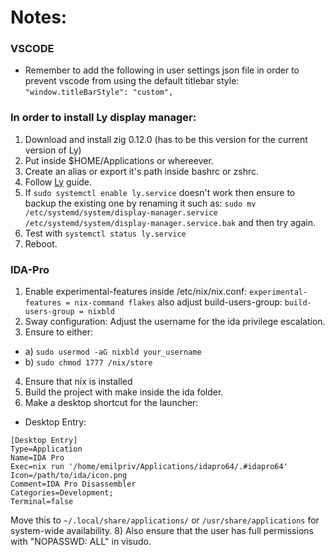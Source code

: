 # Notes:

### VSCODE
- Remember to add the following in user settings json file in order to prevent vscode from using the default titlebar style:
```"window.titleBarStyle": "custom",```

### In order to install Ly display manager:
1) Download and install zig 0.12.0 (has to be this version for the current version of Ly)
2) Put inside $HOME/Applications or whereever.
3) Create an alias or export it's path inside bashrc or zshrc.
4) Follow [Ly]([Ly](https://github.com/fairyglade/ly)) guide.
5) If ```sudo systemctl enable ly.service``` doesn't work then ensure to backup the existing one by renaming it such as: ```sudo mv /etc/systemd/system/display-manager.service /etc/systemd/system/display-manager.service.bak``` and then try again.
6) Test with ```systemctl status ly.service```
7) Reboot.

### IDA-Pro
1) Enable experimental-features inside /etc/nix/nix.conf: ```experimental-features = nix-command flakes```
also adjust build-users-group: ```build-users-group = nixbld```
2) Sway configuration: Adjust the username for the ida privilege escalation.
3) Ensure to either:
- a) ```sudo usermod -aG nixbld your_username```
- b) ```sudo chmod 1777 /nix/store```
4) Ensure that nix is installed
6) Build the project with make inside the ida folder.
7) Make a desktop shortcut for the launcher:
- Desktop Entry:
```
[Desktop Entry]
Type=Application
Name=IDA Pro
Exec=nix run '/home/emilpriv/Applications/idapro64/.#idapro64'
Icon=/path/to/ida/icon.png
Comment=IDA Pro Disassembler
Categories=Development;
Terminal=false
```
Move this to ```~/.local/share/applications/``` or ```/usr/share/applications``` for system-wide availability.
8) Also ensure that the user has full permissions with "NOPASSWD: ALL" in visudo.
